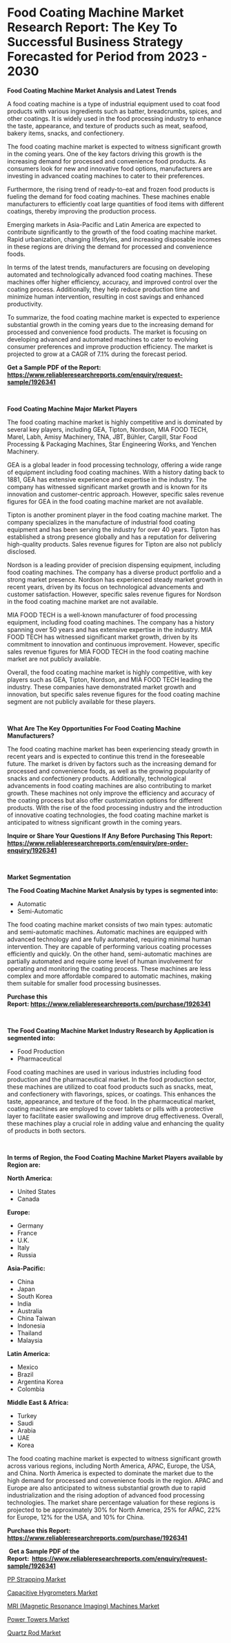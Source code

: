 <p><h1>Food Coating Machine Market Research Report: The Key To Successful Business Strategy Forecasted for Period from 2023 - 2030</h1></p><p><strong>Food Coating Machine Market Analysis and Latest Trends</strong></p>
<p><p>A food coating machine is a type of industrial equipment used to coat food products with various ingredients such as batter, breadcrumbs, spices, and other coatings. It is widely used in the food processing industry to enhance the taste, appearance, and texture of products such as meat, seafood, bakery items, snacks, and confectionery.</p><p>The food coating machine market is expected to witness significant growth in the coming years. One of the key factors driving this growth is the increasing demand for processed and convenience food products. As consumers look for new and innovative food options, manufacturers are investing in advanced coating machines to cater to their preferences.</p><p>Furthermore, the rising trend of ready-to-eat and frozen food products is fueling the demand for food coating machines. These machines enable manufacturers to efficiently coat large quantities of food items with different coatings, thereby improving the production process.</p><p>Emerging markets in Asia-Pacific and Latin America are expected to contribute significantly to the growth of the food coating machine market. Rapid urbanization, changing lifestyles, and increasing disposable incomes in these regions are driving the demand for processed and convenience foods.</p><p>In terms of the latest trends, manufacturers are focusing on developing automated and technologically advanced food coating machines. These machines offer higher efficiency, accuracy, and improved control over the coating process. Additionally, they help reduce production time and minimize human intervention, resulting in cost savings and enhanced productivity.</p><p>To summarize, the food coating machine market is expected to experience substantial growth in the coming years due to the increasing demand for processed and convenience food products. The market is focusing on developing advanced and automated machines to cater to evolving consumer preferences and improve production efficiency. The market is projected to grow at a CAGR of 7.1% during the forecast period.</p></p>
<p><strong>Get a Sample PDF of the Report:&nbsp; <a href="https://www.reliableresearchreports.com/enquiry/request-sample/1926341">https://www.reliableresearchreports.com/enquiry/request-sample/1926341</a></strong></p>
<p>&nbsp;</p>
<p><strong>Food Coating Machine Major Market Players</strong></p>
<p><p>The food coating machine market is highly competitive and is dominated by several key players, including GEA, Tipton, Nordson, MIA FOOD TECH, Marel, Labh, Amisy Machinery, TNA, JBT, Bühler, Cargill, Star Food Processing & Packaging Machines, Star Engineering Works, and Yenchen Machinery.</p><p>GEA is a global leader in food processing technology, offering a wide range of equipment including food coating machines. With a history dating back to 1881, GEA has extensive experience and expertise in the industry. The company has witnessed significant market growth and is known for its innovation and customer-centric approach. However, specific sales revenue figures for GEA in the food coating machine market are not available.</p><p>Tipton is another prominent player in the food coating machine market. The company specializes in the manufacture of industrial food coating equipment and has been serving the industry for over 40 years. Tipton has established a strong presence globally and has a reputation for delivering high-quality products. Sales revenue figures for Tipton are also not publicly disclosed.</p><p>Nordson is a leading provider of precision dispensing equipment, including food coating machines. The company has a diverse product portfolio and a strong market presence. Nordson has experienced steady market growth in recent years, driven by its focus on technological advancements and customer satisfaction. However, specific sales revenue figures for Nordson in the food coating machine market are not available.</p><p>MIA FOOD TECH is a well-known manufacturer of food processing equipment, including food coating machines. The company has a history spanning over 50 years and has extensive expertise in the industry. MIA FOOD TECH has witnessed significant market growth, driven by its commitment to innovation and continuous improvement. However, specific sales revenue figures for MIA FOOD TECH in the food coating machine market are not publicly available.</p><p>Overall, the food coating machine market is highly competitive, with key players such as GEA, Tipton, Nordson, and MIA FOOD TECH leading the industry. These companies have demonstrated market growth and innovation, but specific sales revenue figures for the food coating machine segment are not publicly available for these players.</p></p>
<p>&nbsp;</p>
<p><strong>What Are The Key Opportunities For Food Coating Machine Manufacturers?</strong></p>
<p><p>The food coating machine market has been experiencing steady growth in recent years and is expected to continue this trend in the foreseeable future. The market is driven by factors such as the increasing demand for processed and convenience foods, as well as the growing popularity of snacks and confectionery products. Additionally, technological advancements in food coating machines are also contributing to market growth. These machines not only improve the efficiency and accuracy of the coating process but also offer customization options for different products. With the rise of the food processing industry and the introduction of innovative coating technologies, the food coating machine market is anticipated to witness significant growth in the coming years.</p></p>
<p><strong>Inquire or Share Your Questions If Any Before Purchasing This Report: <a href="https://www.reliableresearchreports.com/enquiry/pre-order-enquiry/1926341">https://www.reliableresearchreports.com/enquiry/pre-order-enquiry/1926341</a></strong></p>
<p>&nbsp;</p>
<p><strong>Market Segmentation</strong></p>
<p><strong>The Food Coating Machine Market Analysis by types is segmented into:</strong></p>
<p><ul><li>Automatic</li><li>Semi-Automatic</li></ul></p>
<p><p>The food coating machine market consists of two main types: automatic and semi-automatic machines. Automatic machines are equipped with advanced technology and are fully automated, requiring minimal human intervention. They are capable of performing various coating processes efficiently and quickly. On the other hand, semi-automatic machines are partially automated and require some level of human involvement for operating and monitoring the coating process. These machines are less complex and more affordable compared to automatic machines, making them suitable for smaller food processing businesses.</p></p>
<p><strong>Purchase this Report:&nbsp;<a href="https://www.reliableresearchreports.com/purchase/1926341">https://www.reliableresearchreports.com/purchase/1926341</a></strong></p>
<p>&nbsp;</p>
<p><strong>The Food Coating Machine Market Industry Research by Application is segmented into:</strong></p>
<p><ul><li>Food Production</li><li>Pharmaceutical</li></ul></p>
<p><p>Food coating machines are used in various industries including food production and the pharmaceutical market. In the food production sector, these machines are utilized to coat food products such as snacks, meat, and confectionery with flavorings, spices, or coatings. This enhances the taste, appearance, and texture of the food. In the pharmaceutical market, coating machines are employed to cover tablets or pills with a protective layer to facilitate easier swallowing and improve drug effectiveness. Overall, these machines play a crucial role in adding value and enhancing the quality of products in both sectors.</p></p>
<p>&nbsp;</p>
<p><strong>In terms of Region, the Food Coating Machine Market Players available by Region are:</strong></p>
<p>
    <p> <strong> North America: </strong>
        <ul>
            <li>United States</li>
            <li>Canada</li>
        </ul>
        </p> 
    <p> <strong> Europe: </strong>
        <ul>
            <li>Germany</li>
            <li>France</li>
            <li>U.K.</li>
            <li>Italy</li>
            <li>Russia</li>
        </ul>
        </p> 
    <p> <strong> Asia-Pacific: </strong>
        <ul>
            <li>China</li>
            <li>Japan</li>
            <li>South Korea</li>
            <li>India</li>
            <li>Australia</li>
            <li>China Taiwan</li>
            <li>Indonesia</li>
            <li>Thailand</li>
            <li>Malaysia</li>
        </ul>
        </p> 
    <p> <strong> Latin America: </strong>
        <ul>
            <li>Mexico</li>
            <li>Brazil</li>
            <li>Argentina Korea</li>
            <li>Colombia</li>
        </ul>
        </p> 
    <p> <strong> Middle East & Africa: </strong>
        <ul>
            <li>Turkey</li>
            <li>Saudi</li>
            <li>Arabia</li>
            <li>UAE</li>
            <li>Korea</li>
        </ul>
    </p>
    </p>
<p><p>The food coating machine market is expected to witness significant growth across various regions, including North America, APAC, Europe, the USA, and China. North America is expected to dominate the market due to the high demand for processed and convenience foods in the region. APAC and Europe are also anticipated to witness substantial growth due to rapid industrialization and the rising adoption of advanced food processing technologies. The market share percentage valuation for these regions is projected to be approximately 30% for North America, 25% for APAC, 22% for Europe, 12% for the USA, and 10% for China.</p></p>
<p><strong>Purchase this Report: <a href="https://www.reliableresearchreports.com/purchase/1926341">https://www.reliableresearchreports.com/purchase/1926341</a></strong></p>
<p>&nbsp;<strong>Get a Sample PDF of the Report:&nbsp;&nbsp;<a href="https://www.reliableresearchreports.com/enquiry/request-sample/1926341">https://www.reliableresearchreports.com/enquiry/request-sample/1926341</a></strong></p>
<p><strong></strong></p>
<p><p><a href="https://medium.com/@chiragreportprime3/pp-strapping-market-size-cagr-trends-2024-2030-6037699fcd2c">PP Strapping Market</a></p><p><a href="https://github.com/scarol104/Market-Research-Report-List-1/blob/main/capacitive-hygrometers-market.md">Capacitive Hygrometers Market</a></p><p><a href="https://github.com/dzharov81/Market-Research-Report-List-1/blob/main/mri-magnetic-resonance-imaging-machines-market.md">MRI (Magnetic Resonance Imaging) Machines Market</a></p><p><a href="https://medium.com/@anmolreportprime/power-towers-market-exploring-market-share-market-trends-and-future-growth-673be0122296">Power Towers Market</a></p><p><a href="https://medium.com/@jhonwin654/quartz-rod-market-size-reveals-the-best-marketing-channels-in-global-industry-3d7faf1e1907">Quartz Rod Market</a></p></p>